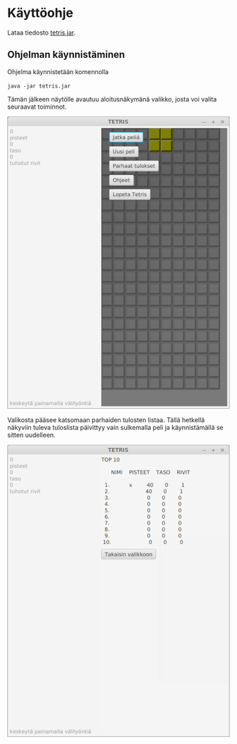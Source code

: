 # Käyttöohje

Lataa tiedosto [tetris.jar](https://github.com/luxville/ot-harjoitustyo/releases/tag/tetris_vk6/tetris.jar).

## Ohjelman käynnistäminen

Ohjelma käynnistetään komennolla

<code>java -jar tetris.jar</code>

Tämän jälkeen näytölle avautuu aloitusnäkymänä valikko, josta voi valita seuraavat toiminnot.

<img src="https://github.com/luxville/ot-harjoitustyo/blob/master/dokumentaatio/kuvat/valikko.png">

Valikosta pääsee katsomaan parhaiden tulosten listaa. Tällä hetkellä näkyviin tuleva tuloslista päivittyy vain sulkemalla peli ja käynnistämällä se sitten uudelleen.

<img src="https://github.com/luxville/ot-harjoitustyo/blob/master/dokumentaatio/kuvat/top10.png">
